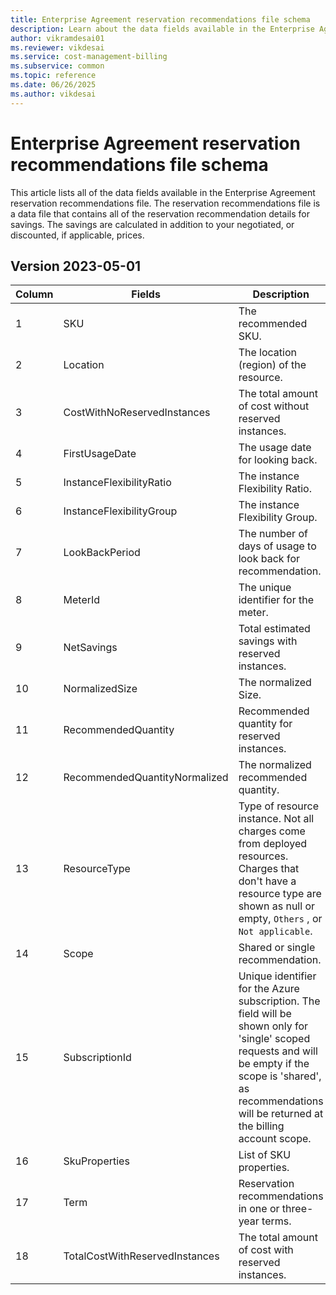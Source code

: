 ```yaml
---
title: Enterprise Agreement reservation recommendations file schema
description: Learn about the data fields available in the Enterprise Agreement reservation recommendations file.
author: vikramdesai01
ms.reviewer: vikdesai
ms.service: cost-management-billing
ms.subservice: common
ms.topic: reference
ms.date: 06/26/2025
ms.author: vikdesai
---
```


# Enterprise Agreement reservation recommendations file schema

This article lists all of the data fields available in the Enterprise Agreement reservation recommendations file. The reservation recommendations file is a data file that contains all of the reservation recommendation details for savings. The savings are calculated in addition to your negotiated, or discounted, if applicable, prices.

## Version 2023-05-01

| Column |Fields|Description|
|---|------|------|
| 1 |SKU|The recommended SKU.|
| 2 |Location|The location (region) of the resource.|
| 3 |CostWithNoReservedInstances|The total amount of cost without reserved instances.|
| 4 |FirstUsageDate|The usage date for looking back.|
| 5 |InstanceFlexibilityRatio|The instance Flexibility Ratio.|
| 6 |InstanceFlexibilityGroup|The instance Flexibility Group.|
| 7 |LookBackPeriod|The number of days of usage to look back for recommendation.|
| 8 |MeterId|The unique identifier for the meter.|
| 9 |NetSavings|Total estimated savings with reserved instances.|
| 10 |NormalizedSize|The normalized Size.|
| 11 |RecommendedQuantity|Recommended quantity for reserved instances.|
| 12 |RecommendedQuantityNormalized|The normalized recommended quantity.|
| 13 |ResourceType|Type of resource instance. Not all charges come from deployed resources. Charges that don't have a resource type are shown as null or empty, `Others` , or `Not applicable`.|
| 14 |Scope|Shared or single recommendation.|
| 15 |SubscriptionId|Unique identifier for the Azure subscription. The field will be shown only for 'single' scoped requests and will be empty if the scope is 'shared', as recommendations will be returned at the billing account scope. |
| 16 |SkuProperties|List of SKU properties.|
| 17 |Term|Reservation recommendations in one or three-year terms.|
| 18 |TotalCostWithReservedInstances|The total amount of cost with reserved instances.|
